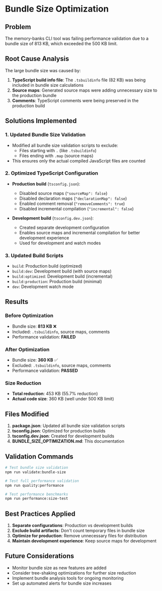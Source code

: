 # Bundle Size Optimization

## Problem
The memory-banks CLI tool was failing performance validation due to a bundle size of 813 KB, which exceeded the 500 KB limit.

## Root Cause Analysis
The large bundle size was caused by:
1. **TypeScript build info file**: The `.tsbuildinfo` file (82 KB) was being included in bundle size calculations
2. **Source maps**: Generated source maps were adding unnecessary size to the production bundle
3. **Comments**: TypeScript comments were being preserved in the production build

## Solutions Implemented

### 1. Updated Bundle Size Validation
- Modified all bundle size validation scripts to exclude:
  - Files starting with `.` (like `.tsbuildinfo`)
  - Files ending with `.map` (source maps)
- This ensures only the actual compiled JavaScript files are counted

### 2. Optimized TypeScript Configuration
- **Production build** (`tsconfig.json`):
  - Disabled source maps (`"sourceMap": false`)
  - Disabled declaration maps (`"declarationMap": false`)
  - Enabled comment removal (`"removeComments": true`)
  - Disabled incremental compilation (`"incremental": false`)

- **Development build** (`tsconfig.dev.json`):
  - Created separate development configuration
  - Enables source maps and incremental compilation for better development experience
  - Used for development and watch modes

### 3. Updated Build Scripts
- `build`: Production build (optimized)
- `build:dev`: Development build (with source maps)
- `build:optimized`: Development build (incremental)
- `build:production`: Production build (minimal)
- `dev`: Development watch mode

## Results

### Before Optimization
- Bundle size: **813 KB** ❌
- Included: `.tsbuildinfo`, source maps, comments
- Performance validation: **FAILED**

### After Optimization
- Bundle size: **360 KB** ✅
- Excluded: `.tsbuildinfo`, source maps, comments
- Performance validation: **PASSED**

### Size Reduction
- **Total reduction**: 453 KB (55.7% reduction)
- **Actual code size**: 360 KB (well under 500 KB limit)

## Files Modified

1. **package.json**: Updated all bundle size validation scripts
2. **tsconfig.json**: Optimized for production builds
3. **tsconfig.dev.json**: Created for development builds
4. **BUNDLE_SIZE_OPTIMIZATION.md**: This documentation

## Validation Commands

```bash
# Test bundle size validation
npm run validate:bundle-size

# Test full performance validation
npm run quality:performance

# Test performance benchmarks
npm run performance:size-test
```

## Best Practices Applied

1. **Separate configurations**: Production vs development builds
2. **Exclude build artifacts**: Don't count temporary files in bundle size
3. **Optimize for production**: Remove unnecessary files for distribution
4. **Maintain development experience**: Keep source maps for development

## Future Considerations

- Monitor bundle size as new features are added
- Consider tree-shaking optimizations for further size reduction
- Implement bundle analysis tools for ongoing monitoring
- Set up automated alerts for bundle size increases 